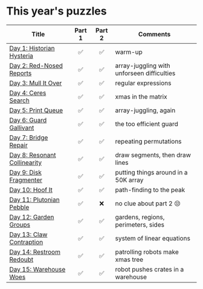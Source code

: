 # This year's puzzles

| Title | Part 1 | Part 2 | Comments |
|-------|:------:|:------:|----------|
[Day 1: Historian Hysteria](https://adventofcode.com/2024/day/1)|:white_check_mark:|:white_check_mark:| warm-up
[Day 2: Red-Nosed Reports](https://adventofcode.com/2024/day/2)|:white_check_mark:|:white_check_mark:| array-juggling with unforseen difficulties
[Day 3: Mull It Over](https://adventofcode.com/2024/day/3)|:white_check_mark:|:white_check_mark:| regular expressions
[Day 4: Ceres Search](https://adventofcode.com/2024/day/4)|:white_check_mark:|:white_check_mark:| xmas in the matrix
[Day 5: Print Queue](https://adventofcode.com/2024/day/5)|:white_check_mark:|:white_check_mark:| array-juggling, again
[Day 6: Guard Gallivant](https://adventofcode.com/2024/day/6)|:white_check_mark:|:white_check_mark:| the too efficient guard
[Day 7: Bridge Repair](https://adventofcode.com/2024/day/7)|:white_check_mark:|:white_check_mark:| repeating permutations
[Day 8: Resonant Collinearity](https://adventofcode.com/2024/day/8)|:white_check_mark:|:white_check_mark:| draw segments, then draw lines
[Day 9: Disk Fragmenter](https://adventofcode.com/2024/day/9)|:white_check_mark:|:white_check_mark:| putting things around in a 50K array
[Day 10: Hoof It](https://adventofcode.com/2024/day/10)|:white_check_mark:|:white_check_mark:| path-finding to the peak
[Day 11: Plutonian Pebble](https://adventofcode.com/2024/day/11)|:white_check_mark:|:x:| no clue about part 2 :unamused:
[Day 12: Garden Groups](https://adventofcode.com/2024/day/12)|:white_check_mark:|:white_check_mark:|gardens, regions, perimeters, sides
[Day 13: Claw Contraption](https://adventofcode.com/2024/day/13)|:white_check_mark:|:white_check_mark:|system of linear equations
[Day 14: Restroom Redoubt](https://adventofcode.com/2024/day/14)|:white_check_mark:|:white_check_mark:|patrolling robots make xmas tree
[Day 15: Warehouse Woes](https://adventofcode.com/2024/day/15)|:white_check_mark:|:white_check_mark:|robot pushes crates in a warehouse
